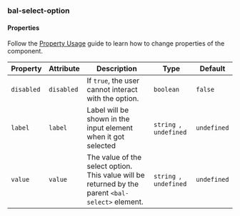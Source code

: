 ### bal-select-option
 
#### Properties

Follow the [Property Usage](https://design.baloise.dev/?path=/docs/usage-property--page) guide to learn how to change properties of the component.

| Property   | Attribute  | Description                                                                                       | Type                    | Default     |
| ---------- | ---------- | ------------------------------------------------------------------------------------------------- | ----------------------- | ----------- |
| `disabled` | `disabled` | If `true`, the user cannot interact with the option.                                              | `boolean`               | `false`     |
| `label`    | `label`    | Label will be shown in the input element when it got selected                                     | `string `, ` undefined` | `undefined` |
| `value`    | `value`    | The value of the select option. This value will be returned by the parent `<bal-select>` element. | `string `, ` undefined` | `undefined` |


 